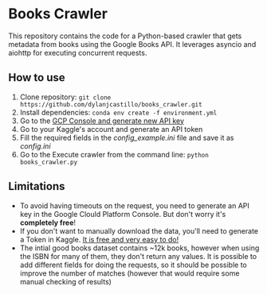 # Books Crawler
This repository contains the code for a Python-based crawler that gets metadata from books using the Google Books API. It leverages asyncio and aiohttp for executing concurrent requests.

## How to use

1. Clone repository: ```git clone https://github.com/dylanjcastillo/books_crawler.git```
2. Install dependencies:
```conda env create -f environment.yml```
3. Go to the [GCP Console and generate new API key](https://console.cloud.google.com/apis/credentials)
4. Go to your Kaggle's account and generate an API token
5. Fill the required fields in the *config_example.ini* file and save it as *config.ini*
5. Go to the Execute crawler from the command line: ```python books_crawler.py```

## Limitations

- To avoid having timeouts on the request, you need to generate an API key in the Google Clould Platform Console. But don't worry it's **completely free**!
- If you don't want to manually download the data, you'll need to generate a Token in Kaggle. [It is free and very easy to do!](https://adityashrm21.github.io/Setting-Up-Kaggle/)
- The intial good books dataset contains ~12k books, however when using the ISBN for many of them, they don't return any values. It is possible to add different fields for doing the requests, so it should be possible to improve the number of matches (however that would require some manual checking of results)
